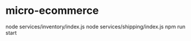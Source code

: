 # micro-ecommerce
  node services/inventory/index.js
  node services/shipping/index.js
  npm run start